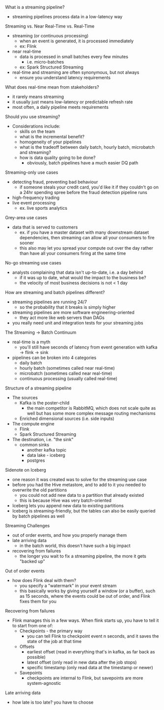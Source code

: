 What is a streaming pipeline?
- streaming pipelines process data in a low-latency way

Streaming vs. Near Real-Time vs. Real-Time
- streaming (or continuous processing)
	- when an event is generated, it is processed immediately
	- ex: Flink
- near real-time
	- data is processed in small batches every few minutes
		- i.e. micro-batches
	- ex: Spark Structured Streaming
- real-time and streaming are often synonymous, but not always
	- ensure you understand latency requirements

What does real-time mean from stakeholders?
- it rarely means streaming
- it usually just means low-latency or predictable refresh rate
- most often, a daily pipeline meets requirements

Should you use streaming?
-  Considerations include:
	- skills on the team
	- what is the incremental benefit?
	- homogeneity of your pipelines
	- what is the tradeoff between daily batch, hourly batch, microbatch and streaming?
	- how is data quality going to be done?
		- obviously, batch pipelines have a much easier DQ path

Streaming-only use cases
- detecting fraud, preventing bad behaviour
	- if someone steals your credit card, you'd like it if they couldn't go on a 24hr spending spree before the fraud detection pipeline runs
- high-frequency trading
- live event processing
	- ex. live sports analytics

Grey-area use cases
- data that is served to customers
	- ex. if you have a master dataset with many downstream dataset dependencies, then streaming can allow all your consumers to fire sooner
	- this also may let you spread your compute out over the day rather than have all your consumers firing at the same time

No-go streaming use cases
- analysts complaining that data isn't up-to-date, i.e. a day behind
	- if it was up to date, what would the impact to the business be?
	- the velocity of most business decisions is not < 1 day

How are streaming and batch pipelines different?
- streaming pipelines are running 24/7
	- so the probability that it breaks is simply higher
- streaming pipelines are more software engineering-oriented
	- they act more like web servers than DAGs
- you really need unit and integration tests for your streaming jobs

The Streaming -> Batch Continuum
- real-time is a myth
	- you'll still have seconds of latency from event generation with kafka -> flink -> sink
- pipelines can be broken into 4 categories
	- daily batch
	- hourly batch (sometimes called near real-time)
	- microbatch (sometimes called near real-time)
	- continuous processing (usually called real-time)

Structure of a streaming pipeline
- The sources
	- Kafka is the poster-child
		- the main competitor is RabbitMQ, which does not scale quite as well but has some more complex message routing mechanisms
	- Enriched dimensional sources (i.e. side inputs)
- The compute engine
	- Flink
	- Spark Structured Streaming
- The destination, i.e. "the sink"
	- common sinks
		- another kafka topic
		- data lake - iceberg
		- postgres

Sidenote on Iceberg
- one reason it was created was to solve for the streaming use case
- before you had the Hive metastore, and to add to it you needed to overwrite the old partitions
	- you could not add new data to a partition that already existed
	- this is because Hive was very batch-oriented
- Iceberg lets you append new data to existing partitions
- Iceberg is streaming-friendly, but the tables can also be easily queried by batch pipelines as well

Streaming Challenges
- out of order events, and how you properly manage them
- late arriving data
	- in the batch world, this doesn't have such a big impact 
- recovering from failures
	- the longer you wait to fix a streaming pipeline, the more it gets "backed up"

Out of order events
- how does Flink deal with them?
	- you specify a "watermark" in your event stream
	- this basically works by giving yourself a window (or a buffer), such as 15 seconds, where the events could be out of order, and Flink fixes them for you

Recovering from failures
- Flink manages this in a few ways. When flink starts up, you have to tell it to start from one of:
	- Checkpoints - the primary way
		- you can tell Flink to checkpoint event n seconds, and it saves the state of the job at that time
	- Offsets
		- earliest offset (read in everything that's in kafka, as far back as possible)
		- latest offset (only read in new data after the job stops)
		- specific timestamp (only read data at the timestamp or newer)
	- Savepoints
		- checkpoints are internal to Flink, but savepoints are more system-agnostic

Late arriving data
- how late is too late? you have to choose